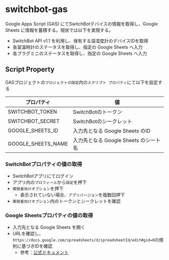 # switchbot-gas

Google Apps Script (GAS) にてSwitchBotデバイスの情報を取得し、Google Sheets に情報を蓄積する。現状では以下を実現する。

* SwitchBot API v1.1 を利用し、保有する温湿度計のデバイスIDを取得
* 各室温時計のステータスを取得し、指定の Google Sheets へ入力
* 各プラグミニのステータスを取得し、指定の Google Sheets へ入力

## Script Property

GASプロジェクトの`プロジェクトの設定`内の`スクリプト プロパティ`にて以下を設定する

| プロパティ | 値 |
| ---- | ---- |
| SWITCHBOT_TOKEN | SwitchBotのトークン |
| SWITCHBOT_SECRET | SwitchBotのシークレット |
| GOOGLE_SHEETS_ID | 入力先となる Google Sheets のID |
| GOOGLE_SHEETS_NAME | 入力先となる Google Sheets のシート名 |

### SwitchBotプロパティの値の取得

* SwitchBotアプリにてログイン
* アプリ内の`プロフィール`から`設定`を押下
* `開発者向けオプション`を押下
  * 表示されていない場合、`アプリバージョン`を複数回押下
* `開発者向けオプション`内のトークンとシークレットを確認

### Google Sheetsプロパティの値の取得

* 入力先となる Google Sheets を開く
* URLを確認し、`https://docs.google.com/spreadsheets/d/spreadsheetId/edit#gid=0`の規則に基づきIDを確認
  * 参考：[公式ドキュメント](https://developers.google.com/sheets/api/guides/concepts?hl=ja)